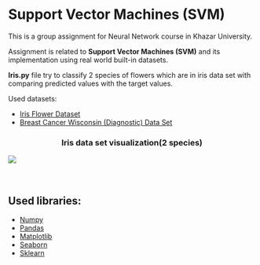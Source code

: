
# Support Vector Machines (SVM) 

This is a group assignment for Neural Network course in Khazar University.

Assignment is related to **Support Vector Machines (SVM)** and its implementation using real world built-in datasets.

**Iris.py** file  try to classify 2 species of flowers  which are in iris data set with comparing predicted values with the target values.


  
Used datasets:
  * [Iris Flower Dataset](https://www.kaggle.com/arshid/iris-flower-dataset)
  * [Breast Cancer Wisconsin (Diagnostic) Data Set](https://www.kaggle.com/uciml/breast-cancer-wisconsin-data)

<div> 
  <h3 align="center">Iris data set visualization(2 species)</h3>
  <img align="center" src="https://raw.githubusercontent.com/anarsultani97/Support-Vector-Machine-Neural-Networks/master/src/images/myplot.png">
</div>
<br><br>



<h2>Used libraries:</h2>
<ul>
    <li><a href="https://docs.scipy.org/doc/">Numpy</a></li>
    <li><a href="https://pandas.pydata.org/pandas-docs/stable/">Pandas</a></li>
    <li><a href="https://matplotlib.org/contents.html">Matplotlib</a></li>
    <li><a href="https://seaborn.pydata.org/">Seaborn</a></li>
    <li><a href="http://scikit-learn.org/stable/documentation.html">Sklearn</a></li>
</ul>



